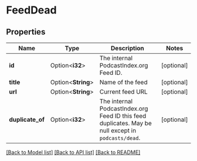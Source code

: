 # FeedDead

## Properties

Name | Type | Description | Notes
------------ | ------------- | ------------- | -------------
**id** | Option<**i32**> | The internal PodcastIndex.org Feed ID.  | [optional]
**title** | Option<**String**> | Name of the feed  | [optional]
**url** | Option<**String**> | Current feed URL  | [optional]
**duplicate_of** | Option<**i32**> | The internal PodcastIndex.org Feed ID this feed duplicates. May be null except in `podcasts/dead`.  | [optional]

[[Back to Model list]](../README.md#documentation-for-models) [[Back to API list]](../README.md#documentation-for-api-endpoints) [[Back to README]](../README.md)


